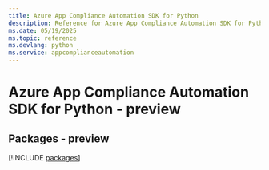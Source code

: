 ```yaml
---
title: Azure App Compliance Automation SDK for Python
description: Reference for Azure App Compliance Automation SDK for Python
ms.date: 05/19/2025
ms.topic: reference
ms.devlang: python
ms.service: appcomplianceautomation
---
```

# Azure App Compliance Automation SDK for Python - preview
## Packages - preview
[!INCLUDE [packages](app-compliance-automation-index.md)]